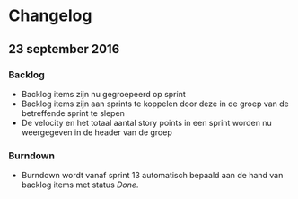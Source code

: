 # Changelog

## 23 september 2016
### Backlog
- Backlog items zijn nu gegroepeerd op sprint
- Backlog items zijn aan sprints te koppelen door deze in de groep van de betreffende sprint te slepen
- De velocity en het totaal aantal story points in een sprint worden nu weergegeven in de header van de groep

### Burndown
- Burndown wordt vanaf sprint 13 automatisch bepaald aan de hand van backlog items met status *Done*.